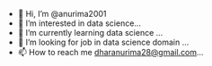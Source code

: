 - 👋 Hi, I’m @anurima2001
- 👀 I’m interested in data science...
- 🌱 I’m currently learning data science ...
- 💞️ I’m looking for job in data science domain ...
- 📫 How to reach me dharanurima28@gmail.com...

<!---
anurima2001/anurima2001 is a ✨ special ✨ repository because its `README.md` (this file) appears on your GitHub profile.
You can click the Preview link to take a look at your changes.
--->
